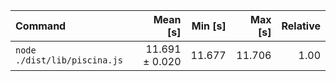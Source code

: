 | Command | Mean [s] | Min [s] | Max [s] | Relative |
|:---|---:|---:|---:|---:|
| `node ./dist/lib/piscina.js` | 11.691 ± 0.020 | 11.677 | 11.706 | 1.00 |
